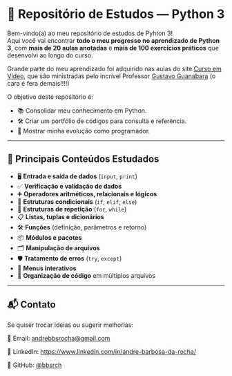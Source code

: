 # 🐍 Repositório de Estudos — Python 3

Bem-vindo(a) ao meu repositório de estudos de Pyhton 3!  
Aqui você vai encontrar **todo o meu progresso no aprendizado de Python 3**, com **mais de 20 aulas anotadas** e **mais de 100 exercícios práticos** que desenvolvi ao longo do curso.

Grande parte do meu aprendizado foi adquirido nas aulas do site [Curso em Vídeo](https://www.cursoemvideo.com/), que são ministradas pelo incrível Professor [Gustavo Guanabara](https://github.com/gustavoguanabara) (o cara é fera demais!!!!)

O objetivo deste repositório é:
- 📚 Consolidar meu conhecimento em Python.
- 🛠️ Criar um portfólio de códigos para consulta e referência.
- 🚀 Mostrar minha evolução como programador.

---

## 📌 Principais Conteúdos Estudados

- 🖥️ **Entrada e saída de dados** (`input`, `print`)
- ✅ **Verificação e validação de dados**
- ➕ **Operadores aritméticos, relacionais e lógicos**
- 🔄 **Estruturas condicionais** (`if`, `elif`, `else`)
- 🔁 **Estruturas de repetição** (`for`, `while`)
- 📋 **Listas, tuplas e dicionários**
- 🛠️ **Funções** (definição, parâmetros e retorno)
- 📦 **Módulos e pacotes**
- 🗂️ **Manipulação de arquivos**
- 🛡️ **Tratamento de erros** (`try`, `except`)
- 📜 **Menus interativos**
- 📌 **Organização de código** em múltiplos arquivos

---

## 📬 Contato

Se quiser trocar ideias ou sugerir melhorias:

📧 Email: andrebbsrocha@gmail.com

💼 LinkedIn: https://www.linkedin.com/in/andre-barbosa-da-rocha/

🐙 GitHub: [@bbsrch](https://github.com/bbsrch)
